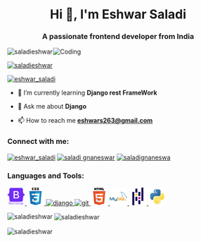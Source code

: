 <h1 align="center">Hi 👋, I'm Eshwar Saladi</h1>
<h3 align="center">A passionate frontend developer from India</h3>
<img align="right" alt="Coding" width="400" src="https://cdn.dribbble.com/users/1059583/screenshots/4171367/coding-freak.gif" >

<p align="left"> <img src="https://komarev.com/ghpvc/?username=saladieshwar&label=Profile%20views&color=0e75b6&style=flat" alt="saladieshwar" /> </p>

<p align="left"> <a href="https://github.com/ryo-ma/github-profile-trophy"><img src="https://github-profile-trophy.vercel.app/?username=saladieshwar" alt="saladieshwar" /></a> </p>

<p align="left"> <a href="https://twitter.com/eshwar_saladi" target="blank"><img src="https://img.shields.io/twitter/follow/eshwar_saladi?logo=twitter&style=for-the-badge" alt="eshwar_saladi" /></a> </p>

- 🌱 I’m currently learning **Django rest FrameWork**

- 💬 Ask me about **Django**

- 📫 How to reach me **eshwars263@gmail.com**

<h3 align="left">Connect with me:</h3>
<p align="left">
<a href="https://twitter.com/eshwar_saladi" target="blank"><img align="center" src="https://raw.githubusercontent.com/rahuldkjain/github-profile-readme-generator/master/src/images/icons/Social/twitter.svg" alt="eshwar_saladi" height="30" width="40" /></a>
<a href="https://linkedin.com/in/saladi gnaneswar" target="blank"><img align="center" src="https://raw.githubusercontent.com/rahuldkjain/github-profile-readme-generator/master/src/images/icons/Social/linked-in-alt.svg" alt="saladi gnaneswar" height="30" width="40" /></a>
<a href="https://www.codechef.com/users/saladignaneswa" target="blank"><img align="center" src="https://cdn.jsdelivr.net/npm/simple-icons@3.1.0/icons/codechef.svg" alt="saladignaneswa" height="30" width="40" /></a>
</p>

<h3 align="left">Languages and Tools:</h3>
<p align="left"> <a href="https://getbootstrap.com" target="_blank" rel="noreferrer"> <img src="https://raw.githubusercontent.com/devicons/devicon/master/icons/bootstrap/bootstrap-plain-wordmark.svg" alt="bootstrap" width="40" height="40"/> </a> <a href="https://www.w3schools.com/css/" target="_blank" rel="noreferrer"> <img src="https://raw.githubusercontent.com/devicons/devicon/master/icons/css3/css3-original-wordmark.svg" alt="css3" width="40" height="40"/> </a> <a href="https://www.djangoproject.com/" target="_blank" rel="noreferrer"> <img src="https://cdn.worldvectorlogo.com/logos/django.svg" alt="django" width="40" height="40"/> </a> <a href="https://git-scm.com/" target="_blank" rel="noreferrer"> <img src="https://www.vectorlogo.zone/logos/git-scm/git-scm-icon.svg" alt="git" width="40" height="40"/> </a> <a href="https://www.w3.org/html/" target="_blank" rel="noreferrer"> <img src="https://raw.githubusercontent.com/devicons/devicon/master/icons/html5/html5-original-wordmark.svg" alt="html5" width="40" height="40"/> </a> <a href="https://www.mysql.com/" target="_blank" rel="noreferrer"> <img src="https://raw.githubusercontent.com/devicons/devicon/master/icons/mysql/mysql-original-wordmark.svg" alt="mysql" width="40" height="40"/> </a> <a href="https://pandas.pydata.org/" target="_blank" rel="noreferrer"> <img src="https://raw.githubusercontent.com/devicons/devicon/2ae2a900d2f041da66e950e4d48052658d850630/icons/pandas/pandas-original.svg" alt="pandas" width="40" height="40"/> </a> <a href="https://www.python.org" target="_blank" rel="noreferrer"> <img src="https://raw.githubusercontent.com/devicons/devicon/master/icons/python/python-original.svg" alt="python" width="40" height="40"/> </a> </p>

<p><img align="left" src="https://github-readme-stats.vercel.app/api/top-langs?username=saladieshwar&show_icons=true&locale=en&layout=compact" alt="saladieshwar" /></p>

<p>&nbsp;<img align="center" src="https://github-readme-stats.vercel.app/api?username=saladieshwar&show_icons=true&locale=en" alt="saladieshwar" /></p>

<p><img align="center" src="https://github-readme-streak-stats.herokuapp.com/?user=saladieshwar&" alt="saladieshwar" /></p>
